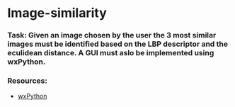 # Image-similarity

### **Task**: Given an image chosen by the user the 3 most similar images must be identified based on the LBP descriptor and the eculidean distance. A GUI must aslo be implemented using wxPython.

### **Resources**: 
- [wxPython](https://wxpython.org/)